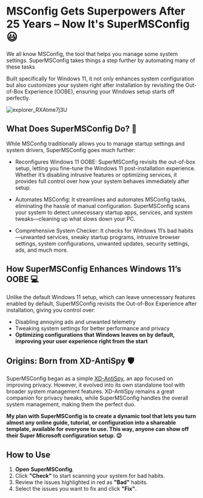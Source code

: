 # MSConfig Gets Superpowers After 25 Years – Now It's SuperMSConfig 😃

We all know MSConfig, the tool that helps you manage some system settings. SuperMSConfig takes things a step further by automating many of these tasks

Built specifically for Windows 11, it not only enhances system configuration but also customizes your system right after installation by revisiting the Out-of-Box Experience (OOBE), ensuring your Windows setup starts off perfectly.

![explorer_RXAtme7j3U](https://github.com/user-attachments/assets/aee2a212-2393-4689-b077-c28262ba64f2)


## What Does SuperMSConfig Do? 🎯
While MSConfig traditionally allows you to manage startup settings and system drivers, SuperMSConfig goes much further:

- Reconfigures Windows 11 OOBE: SuperMSConfig revisits the out-of-box setup, letting you fine-tune the Windows 11 post-installation experience. Whether it’s disabling intrusive features or optimizing services, it provides full control over how your system behaves immediately after setup.

- Automates MSConfig: It streamlines and automates MSConfig tasks, eliminating the hassle of manual configuration. SuperMSConfig scans your system to detect unnecessary startup apps, services, and system tweaks—cleaning up what slows down your PC.

- Comprehensive System Checker: It checks for Windows 11’s bad habits—unwanted services, sneaky startup programs, intrusive browser settings, system configurations, unwanted updates, security settings, ads, and much more.

## How SuperMSConfig Enhances Windows 11’s OOBE 💻
Unlike the default Windows 11 setup, which can leave unnecessary features enabled by default, SuperMSConfig revisits the Out-of-Box Experience after installation, giving you control over:

- Disabling annoying ads and unwanted telemetry
- Tweaking system settings for better performance and privacy
- **Optimizing configurations that Windows leaves on by default, improving your user experience right from the start**


## Origins: Born from XD-AntiSpy 🛡️
SuperMSConfig began as a simple [XD-AntiSpy](https://github.com/builtbybel/xd-AntiSpy), an app focused on improving privacy. However, it evolved into its own standalone tool with broader system management features. XD-AntiSpy remains a great companion for privacy tweaks, while SuperMSConfig handles the overall system management, making them the perfect duo.

**My plan with SuperMSConfig is to create a dynamic tool that lets you turn almost any online guide, tutorial, or configuration into a shareable template, available for everyone to use. This way, anyone can show off their Super Microsoft configuration setup. 😉**

## How to Use
1. **Open** **SuperMSConfig**.
2. Click **"Check"** to start scanning your system for bad habits.
3. Review the issues highlighted in red as **"Bad"** habits.
4. Select the issues you want to fix and click **"Fix"**.



